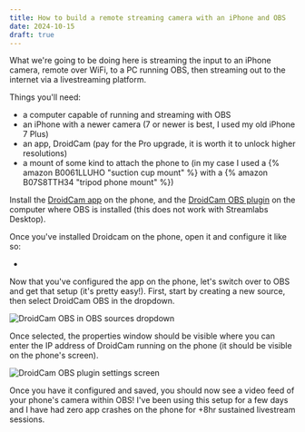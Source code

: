 ```yaml
---
title: How to build a remote streaming camera with an iPhone and OBS
date: 2024-10-15
draft: true
---
```


What we're going to be doing here is streaming the input to an iPhone camera, remote over WiFi, to a PC running OBS, then streaming out to the internet via a livestreaming platform.

Things you'll need:

- a computer capable of running and streaming with OBS
- an iPhone with a newer camera (7 or newer is best, I used my old iPhone 7 Plus)
- an app, DroidCam (pay for the Pro upgrade, it is worth it to unlock higher resolutions)
- a mount of some kind to attach the phone to (in my case I used a {% amazon B0061LLUHO "suction cup mount" %} with a {% amazon B07S8TTH34 "tripod phone mount" %})

Install the [DroidCam app](https://apps.apple.com/us/app/droidcam-wireless-webcam/id1510258102) on the phone, and the [DroidCam OBS plugin](https://www.dev47apps.com/obs/) on the computer where OBS is installed (this does not work with Streamlabs Desktop).

Once you've installed Droidcam on the phone, open it and configure it like so:

-

Now that you've configured the app on the phone, let's switch over to OBS and get that setup (it's pretty easy!). First, start by creating a new source, then select DroidCam OBS in the dropdown.

![DroidCam OBS in OBS sources dropdown](https://files.dev47apps.net/img/droidcam_obs_plugin_list.png)

Once selected, the properties window should be visible where you can enter the IP address of DroidCam running on the phone (it should be visible on the phone's screen).

![DroidCam OBS plugin settings screen](https://files.dev47apps.net/img/droidcam_obs_props.png)

Once you have it configured and saved, you should now see a video feed of your phone's camera within OBS! I've been using this setup for a few days and I have had zero app crashes on the phone for +8hr sustained livestream sessions.
